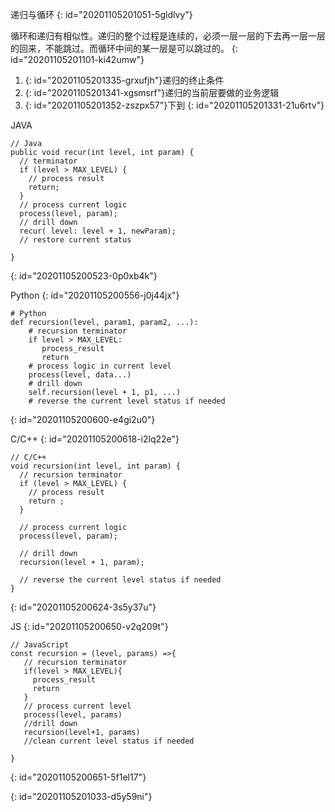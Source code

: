 递归与循环
{: id="20201105201051-5gldlvy"}

循环和递归有相似性。递归的整个过程是连续的，必须一层一层的下去再一层一层的回来，不能跳过。而循环中间的某一层是可以跳过的。
{: id="20201105201101-ki42umw"}

1. {: id="20201105201335-grxufjh"}递归的终止条件
2. {: id="20201105201341-xgsmsrf"}递归的当前层要做的业务逻辑
3. {: id="20201105201352-zszpx57"}下到
{: id="20201105201331-21u6rtv"}

JAVA

```
// Java
public void recur(int level, int param) { 
  // terminator 
  if (level > MAX_LEVEL) { 
    // process result 
    return; 
  }
  // process current logic 
  process(level, param); 
  // drill down 
  recur( level: level + 1, newParam); 
  // restore current status 
 
}
```
{: id="20201105200523-0p0xb4k"}

Python
{: id="20201105200556-j0j44jx"}

```
# Python
def recursion(level, param1, param2, ...): 
    # recursion terminator 
    if level > MAX_LEVEL: 
	   process_result 
	   return 
    # process logic in current level 
    process(level, data...) 
    # drill down 
    self.recursion(level + 1, p1, ...) 
    # reverse the current level status if needed
```
{: id="20201105200600-e4gi2u0"}

C/C++
{: id="20201105200618-i2lq22e"}

```
// C/C++
void recursion(int level, int param) { 
  // recursion terminator
  if (level > MAX_LEVEL) { 
    // process result 
    return ; 
  }

  // process current logic 
  process(level, param);

  // drill down 
  recursion(level + 1, param);

  // reverse the current level status if needed
}

```
{: id="20201105200624-3s5y37u"}

JS
{: id="20201105200650-v2q209t"}

```
// JavaScript
const recursion = (level, params) =>{
   // recursion terminator
   if(level > MAX_LEVEL){
     process_result
     return 
   }
   // process current level
   process(level, params)
   //drill down
   recursion(level+1, params)
   //clean current level status if needed
   
}
```
{: id="20201105200651-5f1el17"}

{: id="20201105201033-d5y59ni"}
